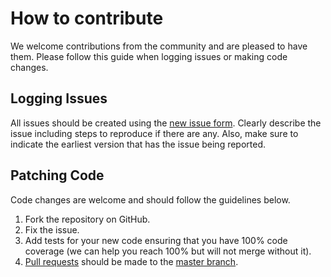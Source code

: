 # How to contribute
We welcome contributions from the community and are pleased to have them.  Please follow this guide when logging issues or making code changes.

## Logging Issues
All issues should be created using the [new issue form](https://github.com/lowasis/apollo_record/issues/new). Clearly describe the issue including steps to reproduce if there are any.  Also, make sure to indicate the earliest version that has the issue being reported.

## Patching Code
Code changes are welcome and should follow the guidelines below.

1. Fork the repository on GitHub.
2. Fix the issue.
3. Add tests for your new code ensuring that you have 100% code coverage (we can help you reach 100% but will not merge without it).
4. [Pull requests](http://help.github.com/send-pull-requests/) should be made to the [master branch](https://github.com/lowasis/apollo_record/tree/master).
